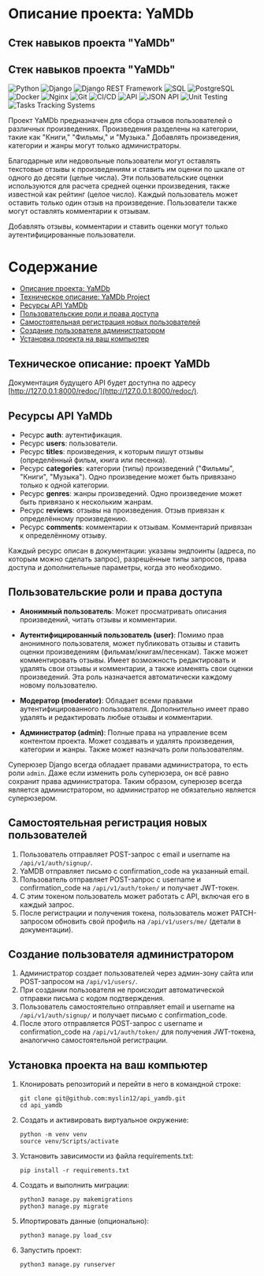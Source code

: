 # Описание проекта: YaMDb

## Стек навыков проекта "YaMDb"
## Стек навыков проекта "YaMDb"
![Python](https://img.shields.io/badge/Python-3776AB?style=for-the-badge&logo=python&logoColor=white) ![Django](https://img.shields.io/badge/Django-092E20?style=for-the-badge&logo=django&logoColor=white) ![Django REST Framework](https://img.shields.io/badge/Django_REST_Framework-092E20?style=for-the-badge&logo=django&logoColor=white) ![SQL](https://img.shields.io/badge/SQL-4479A1?style=for-the-badge&logo=postgresql&logoColor=white) ![PostgreSQL](https://img.shields.io/badge/PostgreSQL-336791?style=for-the-badge&logo=postgresql&logoColor=white) ![Docker](https://img.shields.io/badge/Docker-2496ED?style=for-the-badge&logo=docker&logoColor=white) ![Nginx](https://img.shields.io/badge/Nginx-009639?style=for-the-badge&logo=nginx&logoColor=white) ![Git](https://img.shields.io/badge/Git-F05032?style=for-the-badge&logo=git&logoColor=white) ![CI/CD](https://img.shields.io/badge/CI/CD-4B32C3?style=for-the-badge&logo=github-actions&logoColor=white) ![API](https://img.shields.io/badge/API-FF6C37?style=for-the-badge&logo=apiary&logoColor=white) ![JSON API](https://img.shields.io/badge/JSON_API-000000?style=for-the-badge&logo=json&logoColor=white) ![Unit Testing](https://img.shields.io/badge/Unit_Testing-0DB7ED?style=for-the-badge&logo=jest&logoColor=white) ![Tasks Tracking Systems](https://img.shields.io/badge/Tasks_Tracking_Systems-00BFFF?style=for-the-badge&logo=trello&logoColor=white)


Проект YaMDb предназначен для сбора отзывов пользователей о различных произведениях. Произведения разделены на категории, такие как "Книги," "Фильмы," и "Музыка." Добавлять произведения, категории и жанры могут только администраторы.

Благодарные или недовольные пользователи могут оставлять текстовые отзывы к произведениям и ставить им оценки по шкале от одного до десяти (целые числа). Эти пользовательские оценки используются для расчета средней оценки произведения, также известной как рейтинг (целое число). Каждый пользователь может оставить только один отзыв на произведение. Пользователи также могут оставлять комментарии к отзывам.

Добавлять отзывы, комментарии и ставить оценки могут только аутентифицированные пользователи.

# Содержание

- [Описание проекта: YaMDb](#описание-проекта-yamdb)
- [Техническое описание: YaMDb Project](#техническое-описание-проекта-yamdb)
- [Ресурсы API YaMDb](#ресурсы-api-yamdb)
- [Пользовательские роли и права доступа](#пользовательские-роли-и-права-доступа)
- [Самостоятельная регистрация новых пользователей](#самостоятельная-регистрация-новых-пользователей)
- [Создание пользователя администратором](#создание-пользователя-администратором)
- [Установка проекта на ваш компьютер](#установка-проекта-на-ваш-компьютер)

## Техническое описание: проект YaMDb

Документация будущего API будет доступна по адресу [http://127.0.0.1:8000/redoc/](http://127.0.0.1:8000/redoc/).

## Ресурсы API YaMDb

- Ресурс **auth**: аутентификация.
- Ресурс **users**: пользователи.
- Ресурс **titles**: произведения, к которым пишут отзывы (определённый фильм, книга или песенка).
- Ресурс **categories**: категории (типы) произведений ("Фильмы", "Книги", "Музыка"). Одно произведение может быть привязано только к одной категории.
- Ресурс **genres**: жанры произведений. Одно произведение может быть привязано к нескольким жанрам.
- Ресурс **reviews**: отзывы на произведения. Отзыв привязан к определённому произведению.
- Ресурс **comments**: комментарии к отзывам. Комментарий привязан к определённому отзыву.

Каждый ресурс описан в документации: указаны эндпоинты (адреса, по которым можно сделать запрос), разрешённые типы запросов, права доступа и дополнительные параметры, когда это необходимо.

## Пользовательские роли и права доступа

- **Анонимный пользователь**: Может просматривать описания произведений, читать отзывы и комментарии.
    
- **Аутентифицированный пользователь (user)**: Помимо прав анонимного пользователя, может публиковать отзывы и ставить оценки произведениям (фильмам/книгам/песенкам). Также может комментировать отзывы. Имеет возможность редактировать и удалять свои отзывы и комментарии, а также изменять свои оценки произведений. Эта роль назначается автоматически каждому новому пользователю.
    
- **Модератор (moderator)**: Обладает всеми правами аутентифицированного пользователя. Дополнительно имеет право удалять и редактировать любые отзывы и комментарии.
    
- **Администратор (admin)**: Полные права на управление всем контентом проекта. Может создавать и удалять произведения, категории и жанры. Также может назначать роли пользователям.
    

Суперюзер Django всегда обладает правами администратора, то есть роли `admin`. Даже если изменить роль суперюзера, он всё равно сохранит права администратора. Таким образом, суперюзер всегда является администратором, но администратор не обязательно является суперюзером.

## Самостоятельная регистрация новых пользователей

1. Пользователь отправляет POST-запрос с email и username на `/api/v1/auth/signup/`.
2. YaMDB отправляет письмо с confirmation_code на указанный email.
3. Пользователь отправляет POST-запрос с username и confirmation_code на `/api/v1/auth/token/` и получает JWT-токен.
4. С этим токеном пользователь может работать с API, включая его в каждый запрос.
5. После регистрации и получения токена, пользователь может PATCH-запросом обновить свой профиль на `/api/v1/users/me/` (детали в документации).

## Создание пользователя администратором

1. Администратор создает пользователей через админ-зону сайта или POST-запросом на `/api/v1/users/`.
2. При создании пользователя не происходит автоматической отправки письма с кодом подтверждения.
3. Пользователь самостоятельно отправляет email и username на `/api/v1/auth/signup/` и получает письмо с confirmation_code.
4. После этого отправляется POST-запрос с username и confirmation_code на `/api/v1/auth/token/` для получения JWT-токена, аналогично самостоятельной регистрации.

## Установка проекта на ваш компьютер

1. Клонировать репозиторий и перейти в него в командной строке:

    ```shell
    git clone git@github.com:myslin12/api_yamdb.git
    cd api_yamdb
    ```

2. Создать и активировать виртуальное окружение:

    ```shell
    python -m venv venv
    source venv/Scripts/activate
    ```

3. Установить зависимости из файла requirements.txt:

    ```shell
    pip install -r requirements.txt
    ```

4. Создать и выполнить миграции:

    ```shell
    python3 manage.py makemigrations
    python3 manage.py migrate
    ```

5. Ипортировать данные (опционально):

    ```shell
    python3 manage.py load_csv
    ```

6. Запустить проект:

    ```shell
    python3 manage.py runserver
    ```
